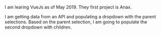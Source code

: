 I am learing VueJs as of May 2019. They first project is Anax. 

I am getting data from an API and populating a dropdown with the parent selections.
Based on the parent selection, I am going to populate the second dropdown with children.


